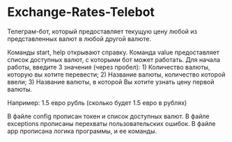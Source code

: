 # Exchange-Rates-Telebot

Телеграм-бот, который предоставляет текущую цену любой из представленных валют в любой другой валюте.

Команды start, help открывают справку.
Команда value предоставляет список доступных валют, с которыми бот может работать.
Для начала работы, введите 3 значения (через пробел):
	1) Количество валюты, которую вы хотите перевести;
	2) Название валюты, количество которой ввели;
	3) Название валюты, в которой Вы хотите узнать цену первой валюты.

Например: 1.5 евро рубль (сколько будет 1.5 евро в рублях)

В файле config прописан токен и список доступных валют.
В файле exceptions прописаны перехваты пользовательских ошибок.
В файле app прописана логика программы, и ее команды.